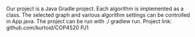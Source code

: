 Our project is a Java Gradle project. Each algorithm is implemented as a class. The selected graph and various algorithm settings can be controlled in App.java. The project can be run with ./ gradlew run.
Project link: github.com/kurtoid/COP4520 PJ1
